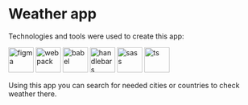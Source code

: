 # Weather app

Technologies and tools were used to create this app:

<img width="50" height="50" src="https://cdn.iconscout.com/icon/free/png-256/figma-1693589-1442630.png" alt="figma"> <img width="50" height="50" src="https://raw.githubusercontent.com/webpack/media/master/logo/icon-square-big.png" alt="webpack"> <img width="50" height="50" src="https://pbs.twimg.com/profile_images/567000326444556290/-1wfGjNw.png" alt="babel"> <img width="50" height="50" src="https://upload.wikimedia.org/wikipedia/commons/thumb/6/61/HTML5_logo_and_wordmark.svg/512px-HTML5_logo_and_wordmark.svg.png" alt="handlebars"> <img width="50" height="50" src="https://sass-lang.com/assets/img/logos/logo-b6e1ef6e.svg" alt="sass"> <img width="50" height="50" src="https://miro.medium.com/max/816/1*mn6bOs7s6Qbao15PMNRyOA.png" alt="ts">

Using this app you can search for needed cities or countries to check weather there.
